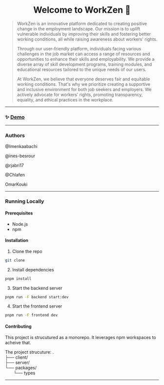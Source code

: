 <h1 align="center">Welcome to WorkZen 👋</h1>
<p>
</p>

> WorkZen is an innovative platform dedicated to creating positive change in the employment landscape. Our mission is to uplift vulnerable individuals by improving their skills and fostering better working conditions, all while raising awareness about workers' rights.
> 
> Through our user-friendly platform, individuals facing various challenges in the job market can access a range of resources and opportunities to enhance their skills and employability. We provide a diverse array of skill development programs, training modules, and educational resources tailored to the unique needs of our users.
> 
> At WorkZen, we believe that everyone deserves fair and equitable working conditions. That's why we prioritize creating a supportive and inclusive environment for both job seekers and employers. We actively advocate for workers' rights, promoting transparency, equality, and ethical practices in the workplace.
> 
>
***
### ✨ [Demo](https://drive.google.com/drive/folders/1KaE4XT6HeTDVRIOkEjOKScQ4fFgIFsCz?fbclid=IwAR3MpdW9sSsK4Us-_KlDUYe1iHWLQs9Qay3-kOK4Wf5btt_fZfqiCNPgA_Q)
***
### Authors
@Imenkaabachi

@ines-besrour

@rjabri17

@Chlafen

OmarKouki
***
### Running Locally
#### Prerequisites
* Node.js
* npm
#### Installation
1. Clone the repo

```sh
git clone
```

2. Install dependencies

```sh
pnpm install
```

3. Start the backend server

```sh
pnpm run -F backend start:dev
```

4. Start the frontend server

```sh
pnpm run -F frontend dev
```
#### Contributing

This project is strucutured as a monorepo. It leverages npm workspaces to acheive that.

The project strucuture:
.\
├── client/\
├── server/\
└── packages/\
&emsp;&emsp;└── types


***

